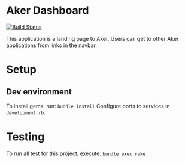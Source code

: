 # Aker Dashboard

[![Build Status](https://travis-ci.org/pjvv/aker-dashboard.svg?branch=devel)](https://travis-ci.org/pjvv/aker-dashboard)

This application is a landing page to Aker.
Users can get to other Aker applications from links in the navbar.

# Setup

## Dev environment
To install gems, run:
`bundle install`
Configure ports to services in `development.rb`.

# Testing
To run all test for this project, execute:
`bundle exec rake`
